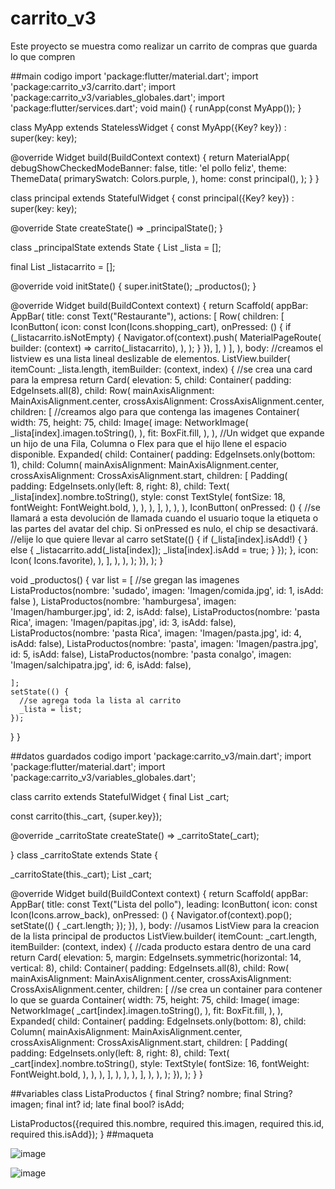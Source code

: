 # carrito_v3

Este proyecto se muestra como realizar un carrito de compras que guarda lo que compren 


##main codigo
import 'package:flutter/material.dart';
import 'package:carrito_v3/carrito.dart';
import 'package:carrito_v3/variables_globales.dart';
import 'package:flutter/services.dart';
void main() {
  runApp(const MyApp());
}

class MyApp extends StatelessWidget {
  const MyApp({Key? key}) : super(key: key);

  @override
  Widget build(BuildContext context) {
    return MaterialApp(
      debugShowCheckedModeBanner: false,
      title: 'el pollo feliz',
      theme: ThemeData(
        primarySwatch: Colors.purple,
      ),
      home: const principal(),
    );
  }
}

class principal extends StatefulWidget {
  const principal({Key? key}) : super(key: key);

  @override
  State<principal> createState() => _principalState();
}

class _principalState extends State<principal> {
  List<ListaProductos> _lista = <ListaProductos>[];

  final List<ListaProductos> _listacarrito = <ListaProductos>[];


  @override
  void initState() {
    super.initState();
    _productos();
  }

  @override
  Widget build(BuildContext context) {
    return Scaffold(
      appBar: AppBar(
        title: const Text("Restaurante"),
        actions: [
          Row(
            children: [
              IconButton(
                  icon: const Icon(Icons.shopping_cart),
                  onPressed: () {
                    if (_listacarrito.isNotEmpty) {
                      Navigator.of(context).push(
                        MaterialPageRoute(
                          builder: (context) => carrito(_listacarrito),
                        ),
                      );
                    }
                  }),
            ],
          )
        ],
      ),
      body:
      //creamos el listview  es una lista lineal deslizable de elementos.
      ListView.builder(
          itemCount: _lista.length,
          itemBuilder: (context, index) {
            //se crea una card para la empresa
            return Card(
              elevation: 5,
              child: Container(
                padding: EdgeInsets.all(8),
                child: Row(
                  mainAxisAlignment: MainAxisAlignment.center,
                  crossAxisAlignment: CrossAxisAlignment.center,
                  children: [
                    //creamos algo para que contenga las imagenes
                    Container(
                      width: 75,
                      height: 75,
                      child: Image(
                        image: NetworkImage(
                          _lista[index].imagen.toString(),
                        ),
                        fit: BoxFit.fill,
                      ),
                    ),
                    //Un widget que expande un hijo de una Fila, Columna o Flex para que el hijo llene el espacio disponible.
                    Expanded(
                      child: Container(
                        padding: EdgeInsets.only(bottom: 1),
                        child: Column(
                          mainAxisAlignment: MainAxisAlignment.center,
                          crossAxisAlignment: CrossAxisAlignment.start,
                          children: [
                            Padding(
                              padding: EdgeInsets.only(left: 8, right: 8),
                              child: Text(
                                _lista[index].nombre.toString(),
                                style: const TextStyle(
                                  fontSize: 18,
                                  fontWeight: FontWeight.bold,
                                ),
                              ),
                            ),
                          ],
                        ),
                      ),
                    ),
                    IconButton(
                        onPressed: () {
                          //se llamará a esta devolución de llamada cuando el usuario toque la etiqueta o las partes del avatar del chip. Si onPressed es nulo, el chip se desactivará.
                          //elije lo que quiere llevar al carro
                          setState(() {
                            if (_lista[index].isAdd!) {
                            } else {
                              _listacarrito.add(_lista[index]);
                              _lista[index].isAdd = true;
                            }
                          });
                        },
                      icon: Icon( Icons.favorite),
                    ),
                  ],
                ),
              ),
            );
          }),
    );
  }

  void _productos() {
    var list = <ListaProductos>[
      //se gregan las imagenes
      ListaProductos(nombre: 'sudado', imagen: 'Imagen/comida.jpg', id: 1, isAdd: false ),
      ListaProductos(nombre: 'hamburgesa', imagen: 'Imagen/hamburger.jpg', id: 2, isAdd: false),
      ListaProductos(nombre: 'pasta Rica', imagen: 'Imagen/papitas.jpg', id: 3, isAdd: false),
      ListaProductos(nombre: 'pasta Rica', imagen: 'Imagen/pasta.jpg', id: 4, isAdd: false),
      ListaProductos(nombre: 'pasta', imagen: 'Imagen/pastra.jpg', id: 5, isAdd: false),
      ListaProductos(nombre: 'pasta conalgo', imagen: 'Imagen/salchipatra.jpg', id: 6, isAdd: false),

    ];
    setState(() {
      //se agrega toda la lista al carrito
      _lista = list;
    });
  }
}


##datos guardados codigo
import 'package:carrito_v3/main.dart';
import 'package:flutter/material.dart';
import 'package:carrito_v3/variables_globales.dart';

class carrito extends StatefulWidget {
  final List<ListaProductos> _cart;

  const carrito(this._cart, {super.key});

  @override
  _carritoState createState() => _carritoState(_cart);

}
class _carritoState extends State<carrito> {

  _carritoState(this._cart);
  List<ListaProductos> _cart;

  @override
  Widget build(BuildContext context) {
    return Scaffold(
      appBar: AppBar(
        title: const Text("Lista del pollo"),
        leading: IconButton(
            icon: const Icon(Icons.arrow_back),
            onPressed: () {
              Navigator.of(context).pop();
              setState(() {
                _cart.length;
              });
            }),
      ),
      body:
      //usamos ListView para la creacion de la lista principal de productos
      ListView.builder(
          itemCount: _cart.length,
          itemBuilder: (context, index) {
            //cada producto estara dentro de una card
            return Card(
              elevation: 5,
              margin: EdgeInsets.symmetric(horizontal: 14, vertical: 8),
              child: Container(
                padding: EdgeInsets.all(8),
                child: Row(
                  mainAxisAlignment: MainAxisAlignment.center,
                  crossAxisAlignment: CrossAxisAlignment.center,
                  children: [
                    //se crea un container para contener lo que se guarda
                    Container(
                      width: 75,
                      height: 75,
                      child: Image(
                        image: NetworkImage(
                          _cart[index].imagen.toString(),
                        ),
                        fit: BoxFit.fill,
                      ),
                    ),
                    Expanded(
                      child: Container(
                        padding: EdgeInsets.only(bottom: 8),
                        child: Column(
                          mainAxisAlignment: MainAxisAlignment.center,
                          crossAxisAlignment: CrossAxisAlignment.start,
                          children: [
                            Padding(
                              padding: EdgeInsets.only(left: 8, right: 8),
                              child: Text(
                                _cart[index].nombre.toString(),
                                style: TextStyle(
                                  fontSize: 16,
                                  fontWeight: FontWeight.bold,
                                ),
                              ),
                            ),
                          ],
                        ),
                      ),
                    ),
                  ],
                ),
              ),
            );
          }),
    );
  }
}

##variables 
class ListaProductos {
  final String? nombre;
  final String? imagen;
  final int? id;
  late final bool? isAdd;

  ListaProductos({required this.nombre, required this.imagen, required this.id, required this.isAdd});
}
##maqueta

![image](https://user-images.githubusercontent.com/101757213/194956386-b5f83f55-aaab-4d03-8292-c2b8dd97d3c5.png)

![image](https://user-images.githubusercontent.com/101757213/194956420-d718f0fd-5537-46f1-a2a3-c51736910bd2.png)



